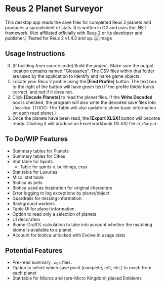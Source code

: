 # Reus 2 Planet Surveyor
This desktop app reads the save files for completed Reus 2 planets and produces a spreadsheet of stats. It is written in C# and uses the .NET framework.
(Not affiliated officially with Reus 2 or its developer and publisher.) Tested for Reus 2 v1.4.3 and up.
![image](https://github.com/user-attachments/assets/835d8993-bad3-4cb7-a1a1-2f0c0b3048c8)
## Usage Instructions
0. (If building from source code) Build the project. Make sure the output location contains named "Glossaries". The CSV files within that folder are used by the application to identify and name game objects.
1. Locate your Reus 2 profile using the **\[Find Profile\]** button. The text box to the right of the button will have green text if the profile folder looks correct, and red if it does not.
2. Click **\[Decode Planets\]** to read the planet files. If the **Write Decoded** box is checked, the program will also write the decoded save files into `/Decoded`. (TODO: The Table will also update to show basic information on each read planet.)
3. Once the planets have been read, the **\[Export XLSX\]** button will become ready. Clicking it will produce an Excel workbook (XLSX) file in `/Output`.
## To Do/WIP Features
* Summary tables for Planets
* Summary tables for Cities
* Stat table for Spirits
  * Table for spirits v. buildings, eras
* Stat table for Luxuries
* Misc. stat table
 * Biotica as pets
 * Biotica used as inspiration for original characters
* Error logging to log exceptions by planet/object
* Guardrails for missing information
* Background workers
* Table UI for planet information
* Option to read only a selection of planets
* UI decoration
* Biome-Draft% calculation to take into account whether the matching biome is available to a planet
* Account for biotica unlocked with Evolve in usage stats
## Potential Features
* Pre-read summary `.mgs` files.
* Option to select which save point (complete, left, etc.) to reach from each planet
* Stat table for Micros and (pre-Micro Kingdom) placed Emblems
